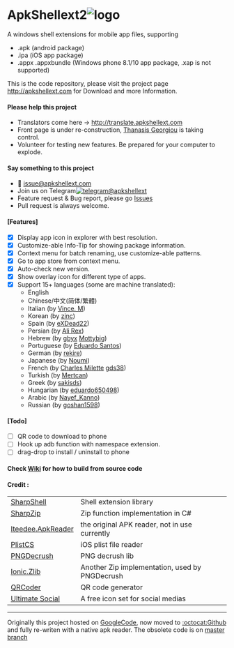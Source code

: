 # ApkShellext2![logo](https://github.com/kkguo/apkshellext/blob/ApkShellext2/ApkShellext2/Resources/Apkshellext_icons/apkshell_b64.png?raw=true)

A windows shell extensions for mobile app files, supporting 
* .apk (android package)
* .ipa (iOS app package)
* .appx .appxbundle (Windows phone 8.1/10 app package, .xap is not supported)

This is the code repository, please visit the project page http://apkshellext.com for Download and more Information.

#### Please help this project
 * Translators come here -> http://translate.apkshellext.com 
 * Front page is under re-construction, [Thanasis Georgiou](https://github.com/sakisds) is taking control.
 * Volunteer for testing new features. Be prepared for your computer to explode.

#### Say something to this project
 * :email: issue@apkshellext.com
 * Join us on Telegram[![telegram](https://github.com/kkguo/apkshellext/blob/ApkShellext2/ApkShellext2/Resources/telegram_s.png)@apkshellext](https://telegram.me/joinchat/BrcZsQAtOKWeA7ThTyq3Ug)
 * Feature request & Bug report, please go [Issues](https://github.com/kkguo/apkshellext/issues)
 * Pull request is always welcome.

#### [Features]
 - [x] Display app icon in explorer with best resolution.
 - [x] Customize-able Info-Tip for showing package information.
 - [x] Context menu for batch renaming, use customize-able patterns.
 - [x] Go to app store from context menu.
 - [x] Auto-check new version.
 - [x] Show overlay icon for different type of apps.
 - [x] Support 15+ languages (some are machine translated):
    - English
    - Chinese/中文(简体/繁體)
    - Italian (by [Vince. M](https://crowdin.com/profile/Widget))
    - Korean (by [zinc](https://crowdin.com/profile/zinc))
    - Spain (by [eXDead22](http://translate.apkshellext.com/profile/eXDead22))
    - Persian (by [Ali Rex](http://translate.apkshellext.com/profile/ali-sholug))
    - Hebrew (by [gbyx](http://translate.apkshellext.com/profile/gbyx) [Mottybig](http://translate.apkshellext.com/profile/Mottybig))
    - Portuguese (by [Eduardo Santos](http://translate.apkshellext.com/profile/eduardo650498))
    - German (by [rekire](https://github.com/rekire/))
    - Japanese (by [Noumi](https://github.com/AndroPlus-org))
    - French (by [Charles Milette](https://github.com/charlesmilette) [gds38](http://translate.apkshellext.com/profile/gds38))
    - Turkish (by [Mertcan](http://translate.apkshellext.com/profile/Mertcan))
    - Greek (by [sakisds](http://github.com/sakisds/))
    - Hungarian (by [eduardo650498](http://translate.apkshellext.com/profile/eduardo650498))
    - Arabic (by [Nayef_Kanno](http://translate.apkshellext.com/profile/Nayef_Kanno))
    - Russian (by [goshan1598](http://translate.apkshellext.com/profile/goshan1598))
 
#### [Todo]
 - [ ] QR code to download to phone
 - [ ] Hook up adb function with namespace extension.
 - [ ] drag-drop to install / uninstall to phone

#### Check [Wiki](https://github.com/kkguo/apkshellext/wiki) for how to build from source code

#### Credit :
|||
| --- | --- |
| [SharpShell](https://github.com/dwmkerr/sharpshell)                 | Shell extension library                           |
| [SharpZip](https://github.com/icsharpcode/SharpZipLib)              | Zip function implementation in C#              |
| [Iteedee.ApkReader](https://github.com/hylander0/Iteedee.ApkReader) | the original APK reader, not in use currently     |
| [PlistCS](https://github.com/animetrics/PlistCS)                    | iOS plist file reader                          |
| [PNGDecrush](https://github.com/MikeWeller/PNGDecrush)              | PNG decrush lib                                |
| [Ionic.Zlib](https://github.com/jstedfast/Ionic.Zlib)               | Another Zip implementation, used by PNGDecrush |
| [QRCoder](https://github.com/codebude/QRCoder)                      | QR code generator                              |
| [Ultimate Social](https://www.iconfinder.com/iconsets/ultimate-social) | A free icon set for social medias           |

--------------
Originally this project hosted on [GoogleCode](code.google.com/p/apkshellext), now moved to [:octocat:Github](https://github.com/kkguo/apkshellext) and fully re-writen with a native apk reader. The obsolete code is on [master branch](https://github.com/kkguo/apkshellext/tree/master)
